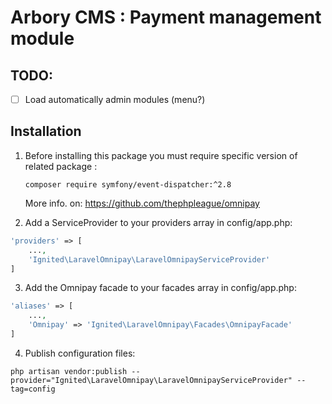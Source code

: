 # Arbory CMS : Payment management module

## TODO:
- [ ] Load automatically admin modules (menu?)

## Installation

1. Before installing this package you must require specific version of related package :

   `composer require symfony/event-dispatcher:^2.8`
   
   More info. on: https://github.com/thephpleague/omnipay


2. Add a ServiceProvider to your providers array in config/app.php:

```php
'providers' => [ 
    ...,
    'Ignited\LaravelOmnipay\LaravelOmnipayServiceProvider'
]
```

3. Add the Omnipay facade to your facades array in config/app.php:
```php
'aliases' => [
    ...,
    'Omnipay' => 'Ignited\LaravelOmnipay\Facades\OmnipayFacade'
]
```


4. Publish configuration files:

`php artisan vendor:publish --provider="Ignited\LaravelOmnipay\LaravelOmnipayServiceProvider" --tag=config`


